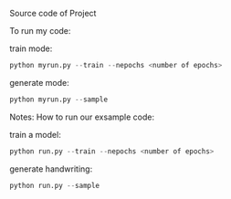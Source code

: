 Source code of Project

To run my code:

train mode:
```python
python myrun.py --train --nepochs <number of epochs>
```
generate mode:
```python
python myrun.py --sample
```

Notes:
How to run our exsample code:

train a model:
```python
python run.py --train --nepochs <number of epochs>
```
generate handwriting:
```python
python run.py --sample
```
